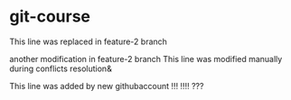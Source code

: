 # git-course
This line was replaced in feature-2 branch

another modification in feature-2 branch
This line was modified manually during conflicts resolution&

This line was added by new githubaccount !!! !!!! ???
